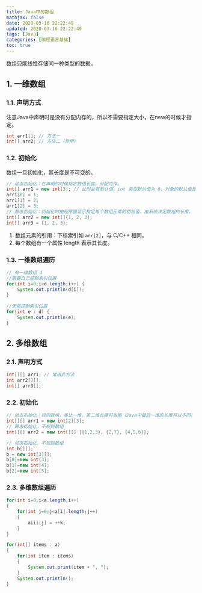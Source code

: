 ```yaml
---
title: Java中的数组
mathjax: false
date: 2020-03-16 22:22:49
updated: 2020-03-16 22:22:49
tags: [Java]
categories: [编程语言基础]
toc: true
---
```


数组只能线性存储同一种类型的数据。

## 1. 一维数组

### 1.1. 声明方式 

注意Java中声明时是没有分配内存的，所以不需要指定大小，在new的时候才指定。

```java
int arr1[]; // 方法一
int[] arr2; // 方法二（常用）
```
<!--more-->
### 1.2. 初始化

数组一旦初始化，其长度是不可变的。

```java
// 动态初始化：在声明的时候指定数组长度，分配内存。
int[] arr1 = new int[3]; // 此时会有默认值，int 类型默认值为 0，对象的默认值是 null
arr1[0] = 1;
arr1[1] = 2;
arr1[2] = 3;
// 静态初始化：初始化时由程序猿显示指定每个数组元素的初始值，由系统决定数组的长度。
int[] arr2 = new int[]{1, 2, 3};
int[] arr3 = {1, 2, 3};
```

1. 数组元素的引用：下标索引如 `arr[2]`，与 C/C++ 相同。
2. 每个数组有一个属性 length 表示其长度。



### 1.3. 一维数组遍历

```java
// 有一维数组 d
//需要自己控制索引位置
for(int i=0;i<d.length;i++)	{
    System.out.println(d[i]);
}
		
//无需控制索引位置
for(int e : d) {
    System.out.println(e);
}
```





## 2. 多维数组

### 2.1. 声明方式

```java
int[][] arr1; // 常用此方法
int arr2[][];
int[] arr3[];
```

### 2.2. 初始化

```java
// 动态初始化：规则数组，类比一维，第二维长度可省略（Java中最后一维的长度可以不同）
int[][] arr1 = new int[2][3];
// 静态初始化，不规则数组
int[][] arr2 = new int[][] {{1,2,3}, {2,7}, {4,5,6}};

// 动态初始化，不规则数组
int b[][];
b = new int[3][];
b[0]=new int[3];
b[1]=new int[4];
b[2]=new int[5];
```

### 2.3. 多维数组遍历

```JAVA
for(int i=0;i<a.length;i++)
{
    for(int j=0;j<a[i].length;j++)
    {
        a[i][j] = ++k; 
    }
}

for(int[] items : a)
{
    for(int item : items)
    {
        System.out.print(item + ", ");
    }
    System.out.println();
}
```

